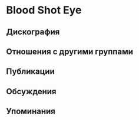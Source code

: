 # Blood Shot Eye



## Дискография


## Отношения с другими группами


## Публикации


## Обсуждения


## Упоминания

